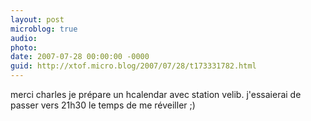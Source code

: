 ```yaml
---
layout: post
microblog: true
audio: 
photo: 
date: 2007-07-28 00:00:00 -0000
guid: http://xtof.micro.blog/2007/07/28/t173331782.html
---
```

merci charles je prépare un hcalendar avec station velib. j'essaierai de passer vers 21h30 le temps de me réveiller ;)
